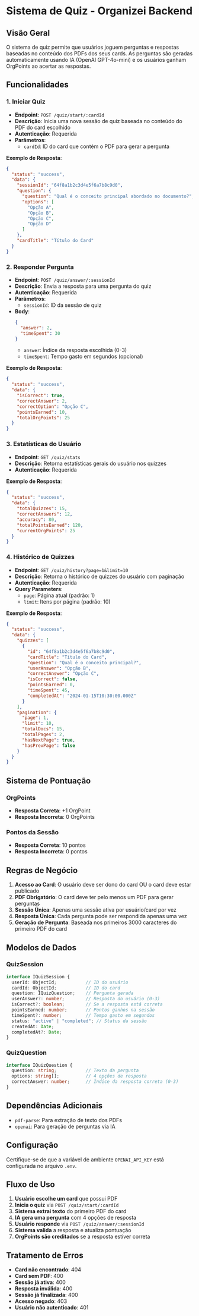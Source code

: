 # Sistema de Quiz - Organizei Backend

## Visão Geral

O sistema de quiz permite que usuários joguem perguntas e respostas baseadas no conteúdo dos PDFs dos seus cards. As perguntas são geradas automaticamente usando IA (OpenAI GPT-4o-mini) e os usuários ganham OrgPoints ao acertar as respostas.

## Funcionalidades

### 1. Iniciar Quiz
- **Endpoint**: `POST /quiz/start/:cardId`
- **Descrição**: Inicia uma nova sessão de quiz baseada no conteúdo do PDF do card escolhido
- **Autenticação**: Requerida
- **Parâmetros**:
  - `cardId`: ID do card que contém o PDF para gerar a pergunta

**Exemplo de Resposta**:
```json
{
  "status": "success",
  "data": {
    "sessionId": "64f8a1b2c3d4e5f6a7b8c9d0",
    "question": {
      "question": "Qual é o conceito principal abordado no documento?",
      "options": [
        "Opção A",
        "Opção B", 
        "Opção C",
        "Opção D"
      ]
    },
    "cardTitle": "Título do Card"
  }
}
```

### 2. Responder Pergunta
- **Endpoint**: `POST /quiz/answer/:sessionId`
- **Descrição**: Envia a resposta para uma pergunta do quiz
- **Autenticação**: Requerida
- **Parâmetros**:
  - `sessionId`: ID da sessão de quiz
- **Body**:
  ```json
  {
    "answer": 2,
    "timeSpent": 30
  }
  ```
  - `answer`: Índice da resposta escolhida (0-3)
  - `timeSpent`: Tempo gasto em segundos (opcional)

**Exemplo de Resposta**:
```json
{
  "status": "success",
  "data": {
    "isCorrect": true,
    "correctAnswer": 2,
    "correctOption": "Opção C",
    "pointsEarned": 10,
    "totalOrgPoints": 25
  }
}
```

### 3. Estatísticas do Usuário
- **Endpoint**: `GET /quiz/stats`
- **Descrição**: Retorna estatísticas gerais do usuário nos quizzes
- **Autenticação**: Requerida

**Exemplo de Resposta**:
```json
{
  "status": "success",
  "data": {
    "totalQuizzes": 15,
    "correctAnswers": 12,
    "accuracy": 80,
    "totalPointsEarned": 120,
    "currentOrgPoints": 25
  }
}
```

### 4. Histórico de Quizzes
- **Endpoint**: `GET /quiz/history?page=1&limit=10`
- **Descrição**: Retorna o histórico de quizzes do usuário com paginação
- **Autenticação**: Requerida
- **Query Parameters**:
  - `page`: Página atual (padrão: 1)
  - `limit`: Itens por página (padrão: 10)

**Exemplo de Resposta**:
```json
{
  "status": "success",
  "data": {
    "quizzes": [
      {
        "id": "64f8a1b2c3d4e5f6a7b8c9d0",
        "cardTitle": "Título do Card",
        "question": "Qual é o conceito principal?",
        "userAnswer": "Opção B",
        "correctAnswer": "Opção C",
        "isCorrect": false,
        "pointsEarned": 0,
        "timeSpent": 45,
        "completedAt": "2024-01-15T10:30:00.000Z"
      }
    ],
    "pagination": {
      "page": 1,
      "limit": 10,
      "totalDocs": 15,
      "totalPages": 2,
      "hasNextPage": true,
      "hasPrevPage": false
    }
  }
}
```

## Sistema de Pontuação

### OrgPoints
- **Resposta Correta**: +1 OrgPoint
- **Resposta Incorreta**: 0 OrgPoints

### Pontos da Sessão
- **Resposta Correta**: 10 pontos
- **Resposta Incorreta**: 0 pontos

## Regras de Negócio

1. **Acesso ao Card**: O usuário deve ser dono do card OU o card deve estar publicado
2. **PDF Obrigatório**: O card deve ter pelo menos um PDF para gerar perguntas
3. **Sessão Única**: Apenas uma sessão ativa por usuário/card por vez
4. **Resposta Única**: Cada pergunta pode ser respondida apenas uma vez
5. **Geração de Pergunta**: Baseada nos primeiros 3000 caracteres do primeiro PDF do card

## Modelos de Dados

### QuizSession
```typescript
interface IQuizSession {
  userId: ObjectId;           // ID do usuário
  cardId: ObjectId;           // ID do card
  question: IQuizQuestion;    // Pergunta gerada
  userAnswer?: number;        // Resposta do usuário (0-3)
  isCorrect?: boolean;        // Se a resposta está correta
  pointsEarned: number;       // Pontos ganhos na sessão
  timeSpent?: number;         // Tempo gasto em segundos
  status: "active" | "completed"; // Status da sessão
  createdAt: Date;
  completedAt?: Date;
}
```

### QuizQuestion
```typescript
interface IQuizQuestion {
  question: string;           // Texto da pergunta
  options: string[];          // 4 opções de resposta
  correctAnswer: number;      // Índice da resposta correta (0-3)
}
```

## Dependências Adicionais

- `pdf-parse`: Para extração de texto dos PDFs
- `openai`: Para geração de perguntas via IA

## Configuração

Certifique-se de que a variável de ambiente `OPENAI_API_KEY` está configurada no arquivo `.env`.

## Fluxo de Uso

1. **Usuário escolhe um card** que possui PDF
2. **Inicia o quiz** via `POST /quiz/start/:cardId`
3. **Sistema extrai texto** do primeiro PDF do card
4. **IA gera uma pergunta** com 4 opções de resposta
5. **Usuário responde** via `POST /quiz/answer/:sessionId`
6. **Sistema valida** a resposta e atualiza pontuação
7. **OrgPoints são creditados** se a resposta estiver correta

## Tratamento de Erros

- **Card não encontrado**: 404
- **Card sem PDF**: 400
- **Sessão já ativa**: 400
- **Resposta inválida**: 400
- **Sessão já finalizada**: 400
- **Acesso negado**: 403
- **Usuário não autenticado**: 401 